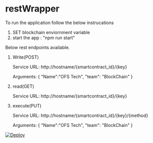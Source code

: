 # restWrapper
To run the application follow the below instrucations

1. SET blockchain enviornment variable
2. start the app : "npm run start"

Below rest endpoints available.

1. Write(POST)

    Service URL: http://hostname/{smartcontract_id}/{key}
	
	Arguments:
	{
	 "Name":"OFS Tech", "team": "BlockChain"
	}

2. read(GET)

    Service URL: http://hostname/{smartcontract_id}/{key}

3. execute(PUT)

    Service URL: http://hostname/{smartcontract_id}/{key}/{method}

    Arguments:
        {
          "Name":"OFS Tech", "team": "BlockChain"
        }

<a href="https://heroku.com/deploy?template=https://github.com/objectfrontiergit/restWrapper">
<img src="https://www.herokucdn.com/deploy/button.svg" alt="Deploy">
</a>
